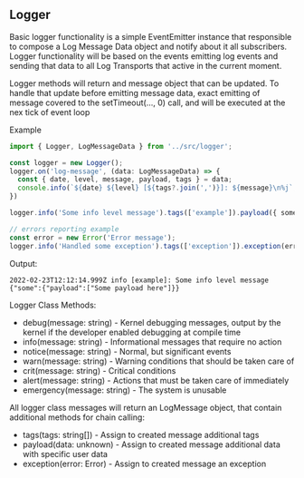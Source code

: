 ## Logger
Basic logger functionality is a simple EventEmitter instance that responsible to compose a Log Message Data object and notify about it all subscribers.
Logger functionality will be based on the events emitting log events and sending that data to all Log Transports that active in the current moment.

Logger methods will return and message object that can be updated. To handle that update before emitting message data, exact emitting of message covered to the setTimeout(..., 0) call, and will be executed at the nex tick of event loop

Example
```typescript
import { Logger, LogMessageData } from '../src/logger';

const logger = new Logger();
logger.on('log-message', (data: LogMessageData) => {
  const { date, level, message, payload, tags } = data;
  console.info(`${date} ${level} [${tags?.join(',')}]: ${message}\n%j`, payload);
})

logger.info('Some info level message').tags(['example']).payload({ some: { payload: [ "Some payload here" ] } });

// errors reporting example
const error = new Error('Error message');
logger.info('Handled some exception').tags(['exception']).exception(error);
```
Output:
```text
2022-02-23T12:12:14.999Z info [example]: Some info level message
{"some":{"payload":["Some payload here"]}}
```

Logger Class Methods:
* debug(message: string) - Kernel debugging messages, output by the kernel if the developer enabled debugging at compile time
* info(message: string) - Informational messages that require no action
* notice(message: string) - Normal, but significant events
* warn(message: string) - Warning conditions that should be taken care of
* crit(message: string) - Critical conditions
* alert(message: string) - Actions that must be taken care of immediately
* emergency(message: string) - The system is unusable

All logger class messages will return an LogMessage object, that contain additional methods for chain calling:
* tags(tags: string[]) - Assign to created message additional tags
* payload(data: unknown) - Assign to created message additional data with specific user data
* exception(error: Error) - Assign to created message an exception
